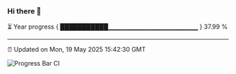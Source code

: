 ### Hi there 👋

⏳ Year progress { ███████████▁▁▁▁▁▁▁▁▁▁▁▁▁▁▁▁▁▁▁ } 37.99 %

---

⏰ Updated on Mon, 19 May 2025 15:42:30 GMT

![Progress Bar CI](https://github.com/IshwaranRudhara/GIT-ACTION/workflows/Progress%20Bar%20CI/badge.svg)
